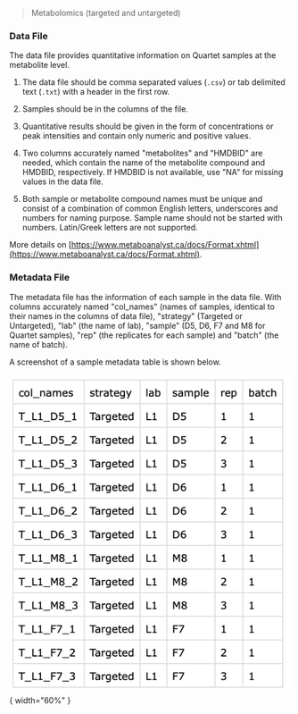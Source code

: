 > Metabolomics (targeted and untargeted)
### Data File
The data file provides quantitative information on Quartet samples at the metabolite level. 
1. The data file should be comma separated values (`.csv`) or tab delimited text (`.txt`) with a header in the first row.
   
2. Samples should be in the columns of the file. 
   
3. Quantitative results should be given in the form of concentrations or peak intensities and contain only numeric and positive values. 
   
4. Two columns accurately named "metabolites" and "HMDBID" are needed, which contain the name of the metabolite compound and HMDBID, respectively. If HMDBID is not available, use "NA" for missing values in the data file.
   
5. Both sample or metabolite compound names must be unique and consist of a combination of common English letters, underscores and numbers for naming purpose. Sample name should not be started with numbers. Latin/Greek letters are not supported.

More details on [https://www.metaboanalyst.ca/docs/Format.xhtml](https://www.metaboanalyst.ca/docs/Format.xhtml).

### Metadata File
The metadata file has the information of each sample in the data file. 
With columns accurately named "col_names" (names of samples, identical to their names in the columns of data file), "strategy" (Targeted or Untargeted), "lab" (the name of lab), "sample" (D5, D6, F7 and M8 for Quartet samples), "rep" (the replicates for each sample) and "batch" (the name of batch).

A screenshot of a sample metadata table is shown below.

![Metabolomics Sample Data](../../assets/images/metabolomics-sample-data.png){ width="60%" }
